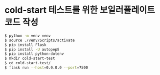# cold-start 테스트를 위한 보일러플레이트 코드 작성

```bash
$ python -m venv venv
$ source ./venv/Scripts/activate
$ pip install Flask
$ pip install -U autopep8
$ pip install python-dotenv
$ mkdir cold-start-test
$ cd cold-start-test/
$ flask run --host=0.0.0.0 --port=7500
```
